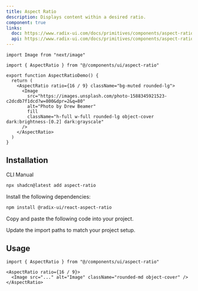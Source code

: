 ```yaml
---
title: Aspect Ratio
description: Displays content within a desired ratio.
component: true
links:
  doc: https://www.radix-ui.com/docs/primitives/components/aspect-ratio
  api: https://www.radix-ui.com/docs/primitives/components/aspect-ratio#api-reference
---
```


```tsx
import Image from "next/image"

import { AspectRatio } from "@/components/ui/aspect-ratio"

export function AspectRatioDemo() {
  return (
    <AspectRatio ratio={16 / 9} className="bg-muted rounded-lg">
      <Image
        src="https://images.unsplash.com/photo-1588345921523-c2dcdb7f1dcd?w=800&dpr=2&q=80"
        alt="Photo by Drew Beamer"
        fill
        className="h-full w-full rounded-lg object-cover dark:brightness-[0.2] dark:grayscale"
      />
    </AspectRatio>
  )
}

```

## Installation

<CodeTabs>

<TabsList>
  <TabsTrigger value="cli">CLI</TabsTrigger>
  <TabsTrigger value="manual">Manual</TabsTrigger>
</TabsList>
<TabsContent value="cli">

```bash
npx shadcn@latest add aspect-ratio
```

</TabsContent>

<TabsContent value="manual">

<Steps>

<Step>Install the following dependencies:</Step>

```bash
npm install @radix-ui/react-aspect-ratio
```

<Step>Copy and paste the following code into your project.</Step>

<ComponentSource name="aspect-ratio" title="components/ui/aspect-ratio.tsx" />

<Step>Update the import paths to match your project setup.</Step>

</Steps>

</TabsContent>

</CodeTabs>

## Usage

```tsx showLineNumbers
import { AspectRatio } from "@/components/ui/aspect-ratio"
```

```tsx showLineNumbers
<AspectRatio ratio={16 / 9}>
  <Image src="..." alt="Image" className="rounded-md object-cover" />
</AspectRatio>
```

